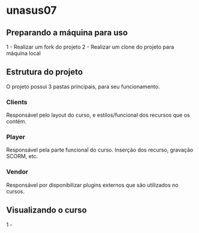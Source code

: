# unasus07

## Preparando a máquina para uso  

1 - Realizar um fork do projeto
2 - Realizar um clone do projeto para máquina local 


## Estrutura do projeto
O projeto possui 3 pastas principais, para seu funcionamento.

### Clients
Responsável pelo layout do curso, e estilos/funcional dos recursos que os contém. 

### Player
Responsável pela parte funcional do curso. Inserção dos recurso, gravação SCORM, etc.

### Vendor 
Responsável por disponibilizar plugins externos que são utilizados no cursos.


## Visualizando o curso

1 - 

